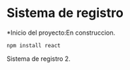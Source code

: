 <h1>Sistema de registro</h1>

*Inicio del proyecto:En construccion.

``npm install react``

Sistema de registro 2.
